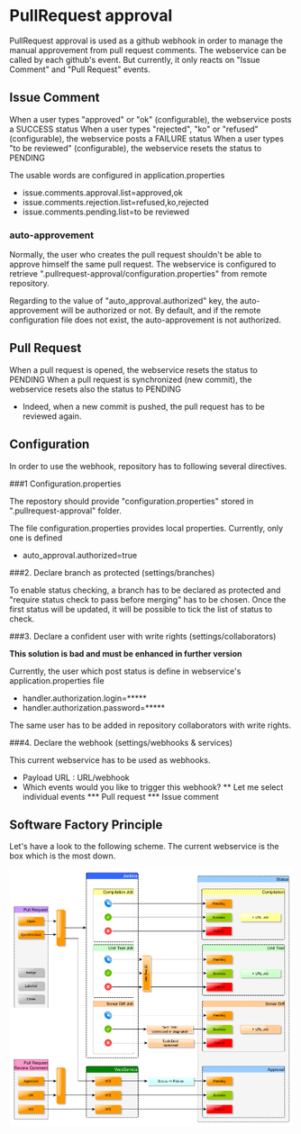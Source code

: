 # PullRequest approval

PullRequest approval is used as a github webhook in order to manage the manual approvement from pull request comments.
The webservice can be called by each github's event. But currently, it only reacts on "Issue Comment" and "Pull Request" events. 

## Issue Comment

When a user types "approved" or "ok" (configurable), the webservice posts a SUCCESS status
When a user types "rejected", "ko" or "refused" (configurable), the webservice posts a FAILURE status 
When a user types "to be reviewed" (configurable), the webservice resets the status to PENDING

The usable words are configured in application.properties
* issue.comments.approval.list=approved,ok
* issue.comments.rejection.list=refused,ko,rejected
* issue.comments.pending.list=to be reviewed

### auto-approvement

Normally, the user who creates the pull request shouldn't be able to approve himself the same pull request. 
The webservice is configured to retrieve ".pullrequest-approval/configuration.properties" from remote repository.

Regarding to the value of "auto_approval.authorized" key, the auto-approvement will be authorized or not.
By default, and if the remote configuration file does not exist, the auto-approvement is not authorized.

## Pull Request

When a pull request is opened, the webservice resets the status to PENDING
When a pull request is synchronized (new commit), the webservice resets also the status to PENDING
* Indeed, when a new commit is pushed, the pull request has to be reviewed again.

## Configuration

In order to use the webhook, repository has to following several directives.

###1 Configuration.properties

The repostory should provide "configuration.properties" stored in ".pullrequest-approval" folder.

The file configuration.properties provides local properties. Currently, only one is defined
* auto_approval.authorized=true

###2. Declare branch as protected (settings/branches)

To enable status checking, a branch has to be declared as protected and "require status check to pass before merging" has to be chosen. 
Once the first status will be updated, it will be possible to tick the list of status to check. 

###3. Declare a confident user with write rights (settings/collaborators)

**This solution is bad and must be enhanced in further version** 

Currently, the user which post status is define in webservice's application.properties file
* handler.authorization.login=*****
* handler.authorization.password=*****

The same user has to be added in repository collaborators with write rights. 

###4. Declare the webhook (settings/webhooks & services)

This current webservice has to be used as webhooks. 
* Payload URL : URL/webhook
* Which events would you like to trigger this webhook? 
** Let me select individual events
*** Pull request
*** Issue comment

## Software Factory Principle

Let's have a look to the following scheme. The current webservice is the box which is the most down.

<img align="center" src="Github_SG_PR_Status.png">
